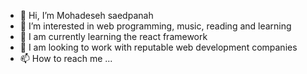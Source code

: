 - 👋 Hi, I’m Mohadeseh saedpanah
- 👀 I’m interested in web programming, music, reading and learning
- 🌱 I am currently learning the react framework
- 💞️ I am looking to work with reputable web development companies
- 📫 How to reach me ...

<!---
mohadeseh-saedpanah76/mohadeseh-saedpanah76 is a ✨ special ✨ repository because its `README.md` (this file) appears on your GitHub profile.
You can click the Preview link to take a look at your changes.
--->

